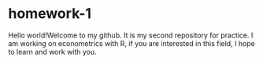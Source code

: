 # homework-1
Hello world!Welcome to my github.
It is my second repository for practice.
I am working on econometrics with R, if you are interested in this field, I hope to learn and work with you.
